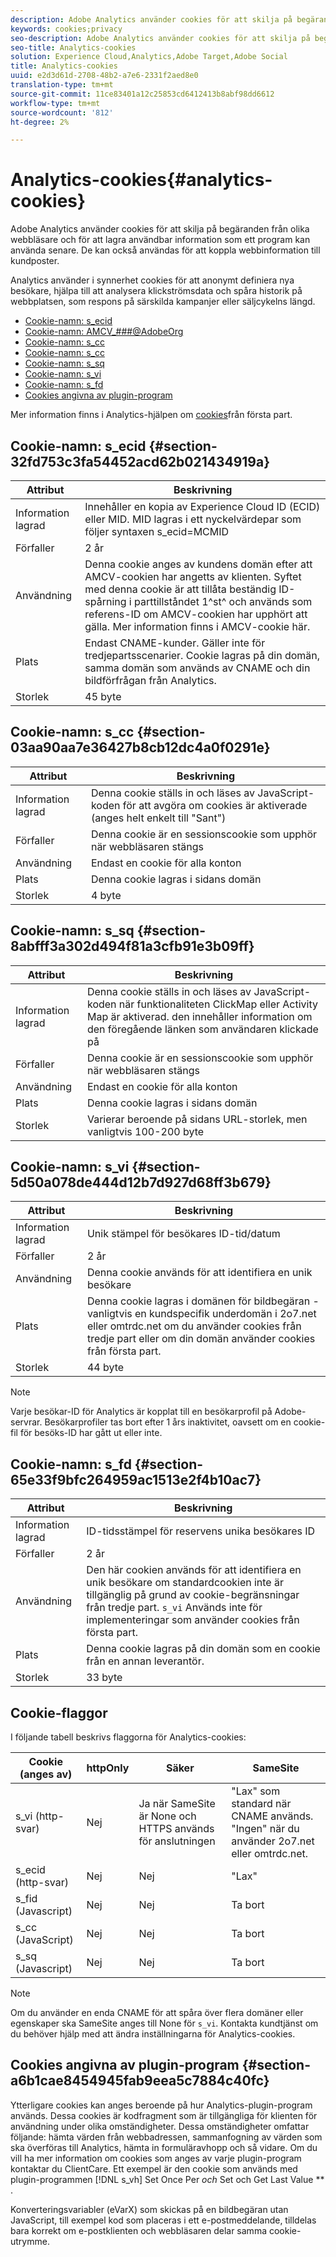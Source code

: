 ```yaml
---
description: Adobe Analytics använder cookies för att skilja på begäranden från olika webbläsare och för att lagra användbar information som ett program kan använda senare. De kan också användas för att koppla webbinformation till kundposter.
keywords: cookies;privacy
seo-description: Adobe Analytics använder cookies för att skilja på begäranden från olika webbläsare och för att lagra användbar information som ett program kan använda senare. De kan också användas för att koppla webbinformation till kundposter.
seo-title: Analytics-cookies
solution: Experience Cloud,Analytics,Adobe Target,Adobe Social
title: Analytics-cookies
uuid: e2d3d61d-2708-48b2-a7e6-2331f2aed8e0
translation-type: tm+mt
source-git-commit: 11ce83401a12c25853cd6412413b8abf98dd6612
workflow-type: tm+mt
source-wordcount: '812'
ht-degree: 2%

---
```



# Analytics-cookies{#analytics-cookies}

Adobe Analytics använder cookies för att skilja på begäranden från olika webbläsare och för att lagra användbar information som ett program kan använda senare. De kan också användas för att koppla webbinformation till kundposter.

Analytics använder i synnerhet cookies för att anonymt definiera nya besökare, hjälpa till att analysera klickströmsdata och spåra historik på webbplatsen, som respons på särskilda kampanjer eller säljcykelns längd.

* [Cookie-namn: s_ecid](../cookies/cookies-mc.md#section-32fd753c3fa54452acd62b021434919a)
* [Cookie-namn: AMCV_###@AdobeOrg](../cookies/cookies-mc.md#section-a12aa2a9296940ae82d8921b381b8fb0)
* [Cookie-namn: s_cc](../cookies/cookies-analytics.md#section-03aa90aa7e36427b8cb12dc4a0f0291e)
* [Cookie-namn: s_cc](../cookies/cookies-analytics.md#section-03aa90aa7e36427b8cb12dc4a0f0291e)
* [Cookie-namn: s_sq](../cookies/cookies-analytics.md#section-8abfff3a302d494f81a3cfb91e3b09ff)
* [Cookie-namn: s_vi](../cookies/cookies-analytics.md#section-5d50a078de444d12b7d927d68ff3b679)
* [Cookie-namn: s_fd](../cookies/cookies-analytics.md#section-65e33f9bfc264959ac1513e2f4b10ac7)
* [Cookies angivna av plugin-program](../cookies/cookies-analytics.md#section-a6b1cae8454945fab9eea5c7884c40fc)

Mer information finns i Analytics-hjälpen om [cookies](/help/interface/cookies/cookies-first-party.md)från första part.

## Cookie-namn: s_ecid {#section-32fd753c3fa54452acd62b021434919a}

| Attribut | Beskrivning |
|--- |--- |
| Information lagrad | Innehåller en kopia av Experience Cloud ID (ECID) eller MID. MID lagras i ett nyckelvärdepar som följer syntaxen s_ecid=MCMID | `<ECID>` |
| Förfaller | 2 år |
| Användning | Denna cookie anges av kundens domän efter att AMCV-cookien har angetts av klienten. Syftet med denna cookie är att tillåta beständig ID-spårning i parttillståndet 1^st^ och används som referens-ID om AMCV-cookien har upphört att gälla. Mer information finns i AMCV-cookie här. |
| Plats | Endast CNAME-kunder. Gäller inte för tredjepartsscenarier. Cookie lagras på din domän, samma domän som används av CNAME och din bildförfrågan från Analytics. |
| Storlek | 45 byte |

## Cookie-namn: s_cc {#section-03aa90aa7e36427b8cb12dc4a0f0291e}

| Attribut | Beskrivning |
|--- |--- |
| Information lagrad | Denna cookie ställs in och läses av JavaScript-koden för att avgöra om cookies är aktiverade (anges helt enkelt till &quot;Sant&quot;) |
| Förfaller | Denna cookie är en sessionscookie som upphör när webbläsaren stängs |
| Användning | Endast en cookie för alla konton |
| Plats | Denna cookie lagras i sidans domän |
| Storlek | 4 byte |

## Cookie-namn: s_sq {#section-8abfff3a302d494f81a3cfb91e3b09ff}

| Attribut | Beskrivning |
|--- |--- |
| Information lagrad | Denna cookie ställs in och läses av JavaScript-koden när funktionaliteten ClickMap eller Activity Map är aktiverad. den innehåller information om den föregående länken som användaren klickade på |
| Förfaller | Denna cookie är en sessionscookie som upphör när webbläsaren stängs |
| Användning | Endast en cookie för alla konton |
| Plats | Denna cookie lagras i sidans domän |
| Storlek | Varierar beroende på sidans URL-storlek, men vanligtvis 100-200 byte |

## Cookie-namn: s_vi {#section-5d50a078de444d12b7d927d68ff3b679}

| Attribut | Beskrivning |
|--- |--- |
| Information lagrad | Unik stämpel för besökares ID-tid/datum |
| Förfaller | 2 år |
| Användning | Denna cookie används för att identifiera en unik besökare |
| Plats | Denna cookie lagras i domänen för bildbegäran - vanligtvis en kundspecifik underdomän i 2o7.net eller omtrdc.net om du använder cookies från tredje part eller om din domän använder cookies från första part. |
| Storlek | 44 byte |

>[!NOTE]
>
>Varje besökar-ID för Analytics är kopplat till en besökarprofil på Adobe-servrar. Besökarprofiler tas bort efter 1 års inaktivitet, oavsett om en cookie-fil för besöks-ID har gått ut eller inte.

## Cookie-namn: s_fd {#section-65e33f9bfc264959ac1513e2f4b10ac7}

| Attribut | Beskrivning |
|--- |--- |
| Information lagrad | ID-tidsstämpel för reservens unika besökares ID |
| Förfaller | 2 år |
| Användning | Den här cookien används för att identifiera en unik besökare om standardcookien inte är tillgänglig på grund av cookie-begränsningar från tredje part. `s_vi` Används inte för implementeringar som använder cookies från första part. |
| Plats | Denna cookie lagras på din domän som en cookie från en annan leverantör. |
| Storlek | 33 byte |

## Cookie-flaggor

I följande tabell beskrivs flaggorna för Analytics-cookies:

| Cookie (anges av) | httpOnly | Säker | SameSite |
|--- |--- |--- |--- |
| s_vi (http-svar) | Nej | Ja när SameSite är None och HTTPS används för anslutningen | &quot;Lax&quot; som standard när CNAME används. &quot;Ingen&quot; när du använder 2o7.net eller omtrdc.net. |
| s_ecid (http-svar) | Nej | Nej | &quot;Lax&quot; |
| s_fid (Javascript) | Nej | Nej | Ta bort |
| s_cc (JavaScript) | Nej | Nej | Ta bort |
| s_sq (Javascript) | Nej | Nej | Ta bort |

>[!NOTE]
>
>Om du använder en enda CNAME för att spåra över flera domäner eller egenskaper ska SameSite anges till None för `s_vi`. Kontakta kundtjänst om du behöver hjälp med att ändra inställningarna för Analytics-cookies.

## Cookies angivna av plugin-program {#section-a6b1cae8454945fab9eea5c7884c40fc}

Ytterligare cookies kan anges beroende på hur Analytics-plugin-program används. Dessa cookies är kodfragment som är tillgängliga för klienten för användning under olika omständigheter. Dessa omständigheter omfattar följande: hämta värden från webbadressen, sammanfogning av värden som ska överföras till Analytics, hämta in formuläravhopp och så vidare. Om du vill ha mer information om cookies som anges av varje plugin-program kontaktar du ClientCare. Ett exempel är den cookie som används med plugin-programmen [!DNL s_vh] Set Once Per *och* Set och Get Last Value ** .

Konverteringsvariabler (eVarX) som skickas på en bildbegäran utan JavaScript, till exempel kod som placeras i ett e-postmeddelande, tilldelas bara korrekt om e-postklienten och webbläsaren delar samma cookie-utrymme.

